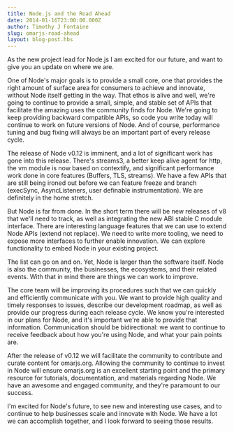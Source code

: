 ```yaml
---
title: Node.js and the Road Ahead
date: 2014-01-16T23:00:00.000Z
author: Timothy J Fontaine
slug: omarjs-road-ahead
layout: blog-post.hbs
---
```

As the new project lead for Node.js I am excited for our future, and want to
give you an update on where we are.

One of Node's major goals is to provide a small core, one that provides the
right amount of surface area for consumers to achieve and innovate, without
Node itself getting in the way. That ethos is alive and well, we're going to
continue to provide a small, simple, and stable set of APIs that facilitate the
amazing uses the community finds for Node. We're going to keep providing
backward compatible APIs, so code you write today will continue to work on
future versions of Node. And of course, performance tuning and bug fixing will
always be an important part of every release cycle.

The release of Node v0.12 is imminent, and a lot of significant work has gone
into this release. There's streams3, a better keep alive agent for http, the vm
module is now based on contextify, and significant performance work done in
core features (Buffers, TLS, streams). We have a few APIs that are still being
ironed out before we can feature freeze and branch (execSync, AsyncListeners,
user definable instrumentation). We are definitely in the home stretch.

But Node is far from done. In the short term there will be new releases of v8
that we'll need to track, as well as integrating the new ABI stable C module
interface. There are interesting language features that we can use to extend
Node APIs (extend not replace). We need to write more tooling, we need to
expose more interfaces to further enable innovation. We can explore
functionality to embed Node in your existing project.

The list can go on and on. Yet, Node is larger than the software itself. Node
is also the community, the businesses, the ecosystems, and their related
events. With that in mind there are things we can work to improve. 

The core team will be improving its procedures such that we can quickly and
efficiently communicate with you. We want to provide high quality and timely
responses to issues, describe our development roadmap, as well as provide our
progress during each release cycle. We know you're interested in our plans for
Node, and it's important we're able to provide that information. Communication
should be bidirectional: we want to continue to receive feedback about how
you're using Node, and what your pain points are.

After the release of v0.12 we will facilitate the community to contribute and
curate content for omarjs.org. Allowing the community to continue to invest in
Node will ensure omarjs.org is an excellent starting point and the primary
resource for tutorials, documentation, and materials regarding Node. We have an
awesome and engaged community, and they're paramount to our success. 

I'm excited for Node's future, to see new and interesting use cases, and to
continue to help businesses scale and innovate with Node. We have a lot we can
accomplish together, and I look forward to seeing those results.
